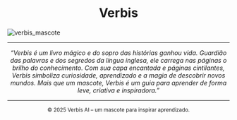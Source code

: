 <h1 align="center">Verbis</h1>

![verbis_mascote](https://github.com/user-attachments/assets/a772ccf7-9798-4f86-a70e-2fff515ebbd9)

---

<p align="center">
  <i>“Verbis é um livro mágico e do sopro das histórias ganhou vida. Guardião das palavras e dos segredos da língua inglesa, ele carrega nas páginas o brilho do conhecimento. Com sua capa encantada e páginas cintilantes, Verbis simboliza curiosidade, aprendizado e a magia de descobrir novos mundos. Mais que um mascote, Verbis é um guia para aprender de forma leve, criativa e inspiradora.”</i>
</p>

---

<p align="center">
  <sub>© 2025 Verbis AI – um mascote para inspirar aprendizado.</sub>
</p>
